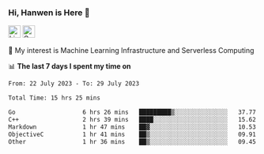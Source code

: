 ### Hi, Hanwen is Here 👋
<p>
	<a href="https://www.linkedin.com/in/liu-hanwen/"><img src="https://img.shields.io/badge/@hanwen-0A66C2?style=flat&logo=LinkedIn&logoColor=white" alt="Linkedin"  height="25px"/></a> 
	<a href="https://scholar.google.com/citations?user=HDF0su0AAAAJ"><img src="https://img.shields.io/badge/scholar-4385FE.svg?&style=plastic&logo=google-scholar&logoColor=white" alt="Google Scholar" height="25px"> </a>
</p>
🌱 My interest is Machine Learning Infrastructure and Serverless Computing

📊 **The last 7 days I spent my time on** 
<!--START_SECTION:waka-->

```txt
From: 22 July 2023 - To: 29 July 2023

Total Time: 15 hrs 25 mins

Go                   6 hrs 26 mins   █████████▒░░░░░░░░░░░░░░░   37.77 %
C++                  2 hrs 39 mins   ████░░░░░░░░░░░░░░░░░░░░░   15.62 %
Markdown             1 hr 47 mins    ██▓░░░░░░░░░░░░░░░░░░░░░░   10.53 %
ObjectiveC           1 hr 41 mins    ██▒░░░░░░░░░░░░░░░░░░░░░░   09.91 %
Other                1 hr 36 mins    ██▒░░░░░░░░░░░░░░░░░░░░░░   09.45 %
```

<!--END_SECTION:waka-->


<!--
**david990917/david990917** is a ✨ _special_ ✨ repository because its `README.md` (this file) appears on your GitHub profile.

Here are some ideas to get you started:

- 🔭 I’m currently working on ...
- 🌱 I’m currently learning ...
- 👯 I’m looking to collaborate on ...
- 🤔 I’m looking for help with ...
- 💬 Ask me about ...
- 📫 How to reach me: ...
- 😄 Pronouns: ...
- ⚡ Fun fact: ...
-->

